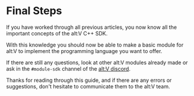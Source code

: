 # Final Steps

If you have worked through all previous articles, you now know all the important concepts of the alt:V C++ SDK.

With this knowledge you should now be able to make a basic module for alt:V to implement the programming language you want to offer.

If there are still any questions, look at other alt:V modules already made or ask in the `#module-sdk` channel of the [alt:V discord](https://discord.altv.mp).

Thanks for reading through this guide, and if there are any errors or suggestions, don't hesitate to communicate them to the alt:V team.
